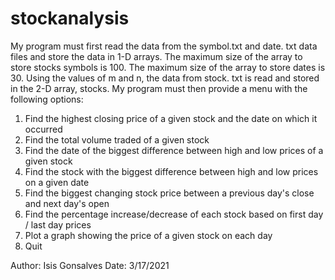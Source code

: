 # stockanalysis

My program must first read the data from the symbol.txt and date. txt data files and store the data in 1-D arrays. The maximum size of the array to store stocks symbols is 100. The maximum size of the array to store dates is 30. Using the values of m and n, the data from stock. txt is read and stored in the 2-D array, stocks.
My program must then provide a menu with the following options:
1. Find the highest closing price of a given stock and the date on which it occurred
2. Find the total volume traded of a given stock
3. Find the date of the biggest difference between high and low prices of a given stock
4. Find the stock with the biggest difference between high and low prices on a given date
5. Find the biggest changing stock price between a previous day's close and next day's open
6. Find the percentage increase/decrease of each stock based on first day / last day prices
7. Plot a graph showing the price of a given stock on each day
8. Quit

Author: Isis Gonsalves
Date: 3/17/2021
